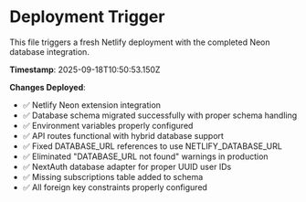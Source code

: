 # Deployment Trigger

This file triggers a fresh Netlify deployment with the completed Neon database integration.

**Timestamp**: 2025-09-18T10:50:53.150Z

**Changes Deployed**:
- ✅ Netlify Neon extension integration
- ✅ Database schema migrated successfully with proper schema handling
- ✅ Environment variables properly configured
- ✅ API routes functional with hybrid database support
- ✅ Fixed DATABASE_URL references to use NETLIFY_DATABASE_URL
- ✅ Eliminated "DATABASE_URL not found" warnings in production
- ✅ NextAuth database adapter for proper UUID user IDs
- ✅ Missing subscriptions table added to schema
- ✅ All foreign key constraints properly configured